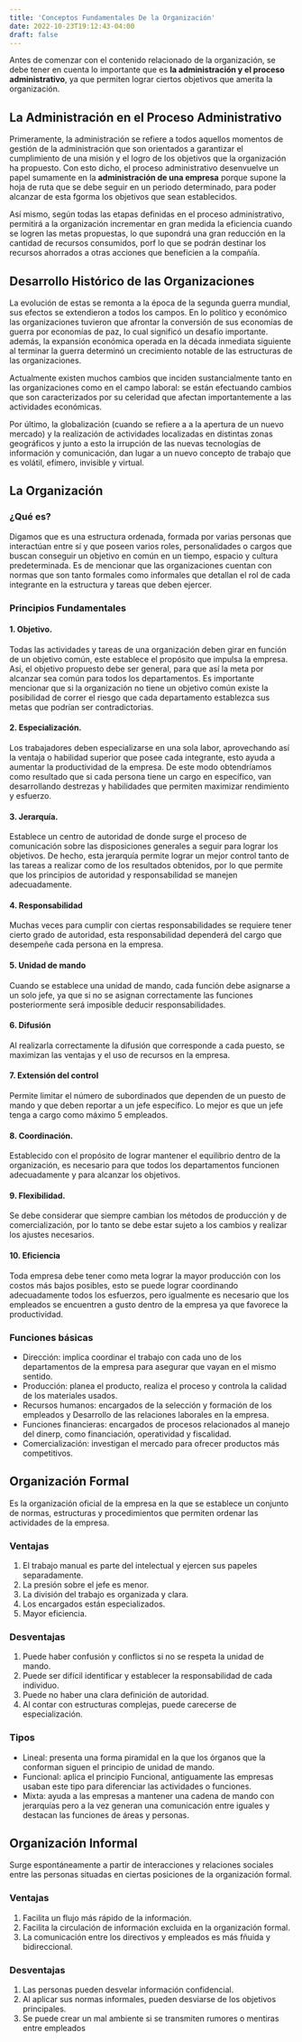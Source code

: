 ```yaml
---
title: 'Conceptos Fundamentales De la Organización'
date: 2022-10-23T19:12:43-04:00
draft: false
---
```


Antes de comenzar con el contenido relacionado de la organización, se debe tener en cuenta lo importante que es **la administración y el proceso administrativo**, ya que permiten lograr ciertos objetivos que amerita la organización.

## La Administración en el Proceso Administrativo

Primeramente, la administración se refiere a todos aquellos momentos de gestión de la administración que son orientados a garantizar el cumplimiento de una misión y el logro de los objetivos que la organización ha propuesto. Con esto dicho, el proceso administrativo desenvuelve un papel sumamente en la **administración de una empresa** porque supone la hoja de ruta que se debe seguir en un periodo determinado, para poder alcanzar de esta fgorma los objetivos que sean establecidos.

Así mismo, según todas las etapas definidas en el proceso administrativo, permitirá a la organización incrementar en gran medida la eficiencia cuando se logren las metas propuestas, lo que supondrá una gran reducción en la cantidad de recursos consumidos, porf lo que se podrán destinar los recursos ahorrados a otras acciones que beneficien a la compañía.

## Desarrollo Histórico de las Organizaciones

La evolución de estas se remonta a la época de la segunda guerra mundial, sus efectos se extendieron a todos los campos. En lo político y económico las organizaciones tuvieron que afrontar la conversión de sus economías de guerra por economías de paz, lo cual significó un desafío importante. además, la expansión económica operada en la década inmediata siguiente al terminar la guerra determinó un crecimiento notable de las estructuras de las organizaciones.

Actualmente existen muchos cambios que inciden sustancialmente tanto en las organizaciones como en el campo laboral: se están efectuando cambios que son caracterizados por su celeridad que afectan importantemente a las actividades económicas.

Por último, la globalización (cuando se refiere a a la apertura de un nuevo mercado) y la realización de actividades localizadas en distintas zonas geográficos y junto a esto la irrupción de las nuevas tecnologías de información y comunicación, dan lugar a un nuevo concepto de trabajo que es volátil, efímero, invisible y virtual.

## La Organización

### ¿Qué es?

Digamos que es una estructura ordenada, formada por varias personas que interactúan entre sí y que poseen varios roles, personalidades o cargos que buscan conseguir un objetivo en común en un tiempo, espacio y cultura predeterminada. Es de mencionar que las organizaciones cuentan con normas que son tanto formales como informales que detallan el rol de cada integrante en la estructura y tareas que deben ejercer.

### Principios Fundamentales

#### 1. Objetivo.

Todas las actividades y tareas de una organización deben girar en función de un objetivo común, este establece el propósito que impulsa la empresa. Así, el objetivo propuesto debe ser general, para que así la meta por alcanzar sea común para todos los departamentos. Es importante mencionar que si la organización no tiene un objetivo común existe la posibilidad de correr el riesgo que cada departamento establezca sus metas que podrían ser contradictorias.

#### 2. Especialización.

Los trabajadores deben especializarse en una sola labor, aprovechando así la ventaja o habilidad superior que posee cada integrante, esto ayuda a aumentar la productividad de la empresa. De este modo obtendríamos como resultado que si cada persona tiene un cargo en específico, van desarrollando destrezas y habilidades que permiten maximizar rendimiento y esfuerzo.

#### 3. Jerarquía.

Establece un centro de autoridad de donde surge el proceso de comunicación sobre las disposiciones generales a seguir para lograr los objetivos. De hecho, esta jerarquía permite lograr un mejor control tanto de las tareas a realizar como de los resultados obtenidos, por lo que permite que los principios de autoridad y responsabilidad se manejen adecuadamente.

#### 4. Responsabilidad

Muchas veces para cumplir con ciertas responsabilidades se requiere tener cierto grado de autoridad, esta responsabilidad dependerá del cargo que desempeñe cada persona en la empresa.

#### 5. Unidad de mando

Cuando se establece una unidad de mando, cada función debe asignarse a un solo jefe, ya que si no se asignan correctamente las funciones posteriormente será imposible deducir responsabilidades.

#### 6. Difusión

Al realizarla correctamente la difusión que corresponde a cada puesto, se maximizan las ventajas y el uso de recursos en la empresa.

#### 7. Extensión del control

Permite limitar el número de subordinados que dependen de un puesto de mando y que deben reportar a un jefe específico. Lo mejor es que un jefe tenga a cargo como máximo 5 empleados.

#### 8. Coordinación.

Establecido con el propósito de lograr mantener el equilibrio dentro de la organización, es necesario para que todos los departamentos funcionen adecuadamente y para alcanzar los objetivos.

#### 9. Flexibilidad.

Se debe considerar que siempre cambian los métodos de producción y de comercialización, por lo tanto se debe estar sujeto a los cambios y realizar los ajustes necesarios.

#### 10. Eficiencia

Toda empresa debe tener como meta lograr la mayor producción con los costos más bajos posibles, esto se puede lograr coordinando adecuadamente todos los esfuerzos, pero igualmente es necesario que los empleados se encuentren a gusto dentro de la empresa ya que favorece la productividad.

### Funciones básicas

- Dirección: implica coordinar el trabajo con cada uno de los departamentos de la empresa para asegurar que vayan en el mismo sentido.
- Producción: planea el producto, realiza el proceso y controla la calidad de los materiales usados.
- Recursos humanos: encargados de la selección y formación de los empleados y Desarrollo de las relaciones laborales en la empresa.
- Funciones financieras: encargados de procesos relacionados al manejo del dinerp, como financiación, operatividad y fiscalidad.
- Comercialización: investigan el mercado para ofrecer productos más competitivos.

## Organización Formal

Es la organización oficial de la empresa en la que se establece un conjunto de normas, estructuras y procedimientos que permiten ordenar las actividades de la empresa.

### Ventajas

1. El trabajo manual es parte del intelectual y ejercen sus papeles separadamente.
2. La presión sobre el jefe es menor.
3. La división del trabajo es organizada y clara.
4. Los encargados están especializados.
5. Mayor eficiencia.

### Desventajas

1. Puede haber confusión y conflictos si no se respeta la unidad de mando.
2. Puede ser difícil identificar y establecer la responsabilidad de cada individuo.
3. Puede no haber una clara definición de autoridad.
4. Al contar con estructuras complejas, puede carecerse de especialización.

### Tipos

- Lineal: presenta una forma piramidal en la que los órganos que la conforman siguen el principio de unidad de mando.
- Funcional: aplica el principio Funcional, antiguamente las empresas usaban este tipo para diferenciar las actividades o funciones.
- Mixta: ayuda a las empresas a mantener una cadena de mando con jerarquías pero a la vez generan una comunicación entre iguales y destacan las funciones de áreas y personas.

## Organización Informal

Surge espontáneamente a partir de interacciones y relaciones sociales entre las personas situadas en ciertas posiciones de la organización formal.

### Ventajas

1. Facilita un flujo más rápido de la información.
2. Facilita la circulación de información excluida en la organización formal.
3. La comunicación entre los directivos y empleados es más fñuida y bidireccional.

### Desventajas

1. Las personas pueden desvelar información confidencial.
2. Al aplicar sus normas informales, pueden desviarse de los objetivos principales.
3. Se puede crear un mal ambiente si se transmiten rumores o mentiras entre empleados

